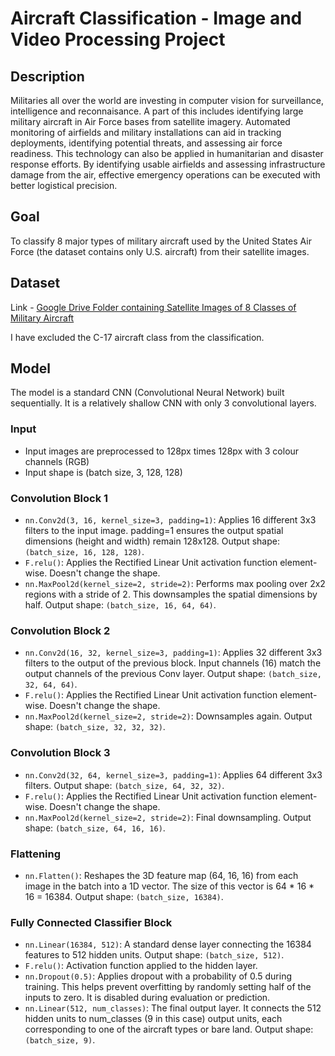 # Aircraft Classification - Image and Video Processing Project

## Description

Militaries all over the world are investing in computer vision for surveillance, intelligence and reconnaisance. A part of this includes identifying large military aircraft in Air Force bases from satellite imagery. Automated monitoring of airfields and military installations can aid in tracking deployments, identifying potential threats, and assessing air force readiness. This technology can also be applied in humanitarian and disaster response efforts. By identifying usable airfields and assessing infrastructure damage from the air, effective emergency operations can be executed with better logistical precision.

## Goal

To classify 8 major types of military aircraft used by the United States Air Force (the dataset contains only U.S. aircraft) from their satellite images.

## Dataset

Link - [Google Drive Folder containing Satellite Images of 8 Classes of Military Aircraft](https://drive.google.com/drive/folders/1abQQCeZ92jGfF2C1GjnJQW8Mw_Jk9cw2)

I have excluded the C-17 aircraft class from the classification.

## Model

The model is a standard CNN (Convolutional Neural Network) built sequentially. It is a relatively shallow CNN with only 3 convolutional layers.

### Input
- Input images are preprocessed to 128px times 128px with 3 colour channels (RGB)
- Input shape is (batch size, 3, 128, 128)

### Convolution Block 1

- `nn.Conv2d(3, 16, kernel_size=3, padding=1)`: Applies 16 different 3x3 filters to the input image. padding=1 ensures the output spatial dimensions (height and width) remain 128x128. Output shape: `(batch_size, 16, 128, 128)`.
- `F.relu()`: Applies the Rectified Linear Unit activation function element-wise. Doesn't change the shape.
- `nn.MaxPool2d(kernel_size=2, stride=2)`: Performs max pooling over 2x2 regions with a stride of 2. This downsamples the spatial dimensions by half. Output shape: `(batch_size, 16, 64, 64)`.

### Convolution Block 2

- `nn.Conv2d(16, 32, kernel_size=3, padding=1)`: Applies 32 different 3x3 filters to the output of the previous block. Input channels (16) match the output channels of the previous Conv layer. Output shape: `(batch_size, 32, 64, 64)`.
- `F.relu()`: Applies the Rectified Linear Unit activation function element-wise. Doesn't change the shape.
- `nn.MaxPool2d(kernel_size=2, stride=2)`: Downsamples again. Output shape: `(batch_size, 32, 32, 32)`.

### Convolution Block 3

- `nn.Conv2d(32, 64, kernel_size=3, padding=1)`: Applies 64 different 3x3 filters. Output shape: `(batch_size, 64, 32, 32)`.
- `F.relu()`: Applies the Rectified Linear Unit activation function element-wise. Doesn't change the shape.
- `nn.MaxPool2d(kernel_size=2, stride=2)`: Final downsampling. Output shape: `(batch_size, 64, 16, 16)`.

### Flattening

- `nn.Flatten()`: Reshapes the 3D feature map (64, 16, 16) from each image in the batch into a 1D vector. The size of this vector is 64 * 16 * 16 = 16384. Output shape: `(batch_size, 16384)`.

### Fully Connected Classifier Block

- `nn.Linear(16384, 512)`: A standard dense layer connecting the 16384 features to 512 hidden units. Output shape: `(batch_size, 512)`.
- `F.relu()`: Activation function applied to the hidden layer.
- `nn.Dropout(0.5)`: Applies dropout with a probability of 0.5 during training. This helps prevent overfitting by randomly setting half of the inputs to zero. It is disabled during evaluation or prediction.
- `nn.Linear(512, num_classes)`: The final output layer. It connects the 512 hidden units to num_classes (9 in this case) output units, each corresponding to one of the aircraft types or bare land. Output shape: `(batch_size, 9)`.
